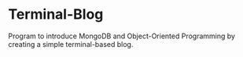 # Terminal-Blog
Program to introduce MongoDB and Object-Oriented Programming by creating a simple terminal-based blog.
